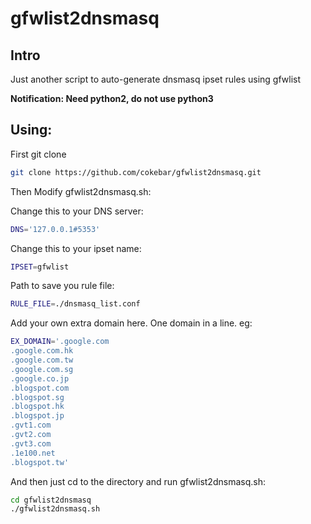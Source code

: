 gfwlist2dnsmasq
=================
Intro
-----
Just another script to auto-generate dnsmasq ipset rules using gfwlist

__Notification: Need python2, do not use python3__

Using:
-----
First git clone
```bash
git clone https://github.com/cokebar/gfwlist2dnsmasq.git
```
Then Modify gfwlist2dnsmasq.sh:

Change this to your DNS server:
```bash
DNS='127.0.0.1#5353'
```

Change this to your ipset name:
```bash
IPSET=gfwlist
```

Path to save you rule file:
```bash
RULE_FILE=./dnsmasq_list.conf
```

Add your own extra domain here. One domain in a line. eg:
```bash
EX_DOMAIN='.google.com
.google.com.hk
.google.com.tw
.google.com.sg
.google.co.jp
.blogspot.com
.blogspot.sg
.blogspot.hk
.blogspot.jp
.gvt1.com
.gvt2.com
.gvt3.com
.1e100.net
.blogspot.tw'
```
And then just cd to the directory and run gfwlist2dnsmasq.sh:
```bash
cd gfwlist2dnsmasq
./gfwlist2dnsmasq.sh
```
